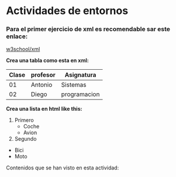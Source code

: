 # Actividades de entornos 
### **Para el primer ejercicio de xml es recomendable sar este enlace:**
[w3school/xml](https://www.w3schools.com/xml/ "Google Search")

**Crea una tabla como esta en xml:**

|Clase |profesor|Asignatura    |
|--    |------- |------------  |
|01    |Antonio |Sistemas      |
|02    |Diego   |programacion  |

**Crea una lista en html like this:**
1. Primero
    * Coche
    * Avion
2. Segundo
* Bici
* Moto

Contenidos que se han visto en esta actividad:
